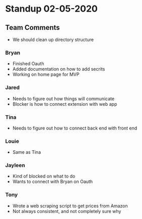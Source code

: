 # Standup 02-05-2020

## Team Comments
* We should clean up directory structure

### Bryan
* Finished Oauth
* Added documentation on how to add secrits
* Working on home page for MVP

### Jared
* Needs to figure out how things will communicate
* Blocker is how to connect extension with web app

### Tina
* Needs to figure out how to connect back end with front end

### Louie
* Same as Tina

### Jayleen
* Kind of blocked on what to do
* Wants to connect with Bryan on Oauth

### Tony
* Wrote a web scraping script to get prices from Amazon
* Not always consistent, and not completely sure why
